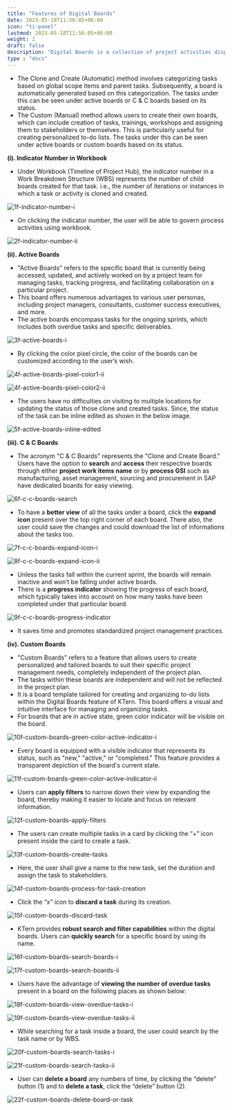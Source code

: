 ```yaml
---
title: "Features of Digital Boards"
date: 2023-05-18T11:56:05+06:00
icon: "ti-panel"
lastmod: 2023-05-18T11:56:05+06:00
weight: 2
draft: false
description: "Digital Boards is a collection of project activities displayed in the form of cards, which helps to comment and update activities more easily"
type : "docs"
---
```


<ul>
<li>
The Clone and Create (Automatic) method involves categorizing tasks based on global scope items and parent tasks. Subsequently, a board is automatically generated based on this categorization. The tasks under this can be seen under active boards or C & C boards based on its status.
</li>
<li>
The Custom (Manual) method allows users to create their own boards, which can include creation of tasks, trainings, workshops and assigning them to stakeholders or themselves. This is particularly useful for creating personalized to-do lists. The tasks under this can be seen under active boards or custom boards based on its status.
</li>
</ul>

**(i). Indicator Number in Workbook**

<ul>
<li>
Under Workbook (Timeline of Project Hub), the indicator number in a Work Breakdown Structure (WBS) represents the number of child boards created for that task. i.e., the number of iterations or instances in which a task or activity is cloned and created.
</li>
</ul>

![1f-indicator-number-i](https://storage.googleapis.com/ktern-public-files/product-documentation/Boards/1f-indicator-number-i.jpg)

<ul>
<li>
On clicking the indicator number, the user will be able to govern process activities using workbook.
</li>
</ul>

![2f-indicator-number-ii](https://storage.googleapis.com/ktern-public-files/product-documentation/Boards/2f-indicator-number-ii.jpg)

**(ii). Active Boards**

<ul>
<li>
"Active Boards" refers to the specific board that is currently being accessed, updated, and actively worked on by a project team for managing tasks, tracking progress, and facilitating collaboration on a particular project.
</li>
<li>
This board offers numerous advantages to various user personas, including project managers, consultants, customer success executives, and more.
</li>
<li>
The active boards encompass tasks for the ongoing sprints, which includes both overdue tasks and specific deliverables.
</li>
</ul>

![3f-active-boards-i](https://storage.googleapis.com/ktern-public-files/product-documentation/Boards/3f-active-boards-i.jpg)

<ul>
<li>
By clicking the color pixel circle, the color of the boards can be customized according to the user’s wish.
</li>
</ul>

![4f-active-boards-pixel-color1-ii](https://storage.googleapis.com/ktern-public-files/product-documentation/Boards/4f-active-boards-pixel-color1-ii.jpg)

![4f-active-boards-pixel-color2-ii](https://storage.googleapis.com/ktern-public-files/product-documentation/Boards/4f-active-boards-pixel-color2-ii.jpg)

<ul>
<li>
The users have no difficulties on visiting to multiple locations for updating the status of those clone and created tasks. Since, the status of the task can be inline edited as shown in the below image.
</li>
</ul>

![5f-active-boards-inline-edited](https://storage.googleapis.com/ktern-public-files/product-documentation/Boards/5f-active-boards-inline-edited.jpg)

**(iii). C & C Boards**

<ul>
<li>
The acronym "C & C Boards" represents the "Clone and Create Board." Users have the option to <b>search</b> and <b>access</b> their respective boards through either <b>project work items name</b> or by <b>process GSI</b> such as manufacturing, asset management, sourcing and procurement in SAP have dedicated boards for easy viewing.
</li>
</ul>

![6f-c-c-boards-search](https://storage.googleapis.com/ktern-public-files/product-documentation/Boards/6f-c-c-boards-search.jpg)

<ul>
<li>
To have a <b>better view</b> of all the tasks under a board, click the <b>expand icon</b> present over the top right corner of each board. There also, the user could save the changes and could download the list of informations about the tasks too. 
</li>
</ul>

![7f-c-c-boards-expand-icon-i](https://storage.googleapis.com/ktern-public-files/product-documentation/Boards/7f-c-c-boards-expand-icon-i.jpg)

![8f-c-c-boards-expand-icon-ii](https://storage.googleapis.com/ktern-public-files/product-documentation/Boards/8f-c-c-boards-expand-icon-ii.jpg)

<ul>
<li>
Unless the tasks fall within the current sprint, the boards will remain inactive and won’t be falling under active boards. 
</li>
<li>
There is a <b>progress indicator</b> showing the progress of each board, which typically takes into account on how many tasks have been completed under that particular board.
</li>
</ul>

![9f-c-c-boards-progress-indicator](https://storage.googleapis.com/ktern-public-files/product-documentation/Boards/9f-c-c-boards-progress-indicator.jpg)

<ul>
<li>
It saves time and promotes standardized project management practices.
</li>
</ul>

**(iv). Custom Boards**

<ul>
<li>
"Custom Boards" refers to a feature that allows users to create personalized and tailored boards to suit their specific project management needs, completely independent of the project plan. 
</li>
<li>
The tasks within these boards are independent and will not be reflected in the project plan.
</li>
<li>
It is a board template tailored for creating and organizing to-do lists within the Digital Boards feature of KTern. This board offers a visual and intuitive interface for managing and organizing tasks.
</li>
<li>
For boards that are in active state, green color indicator will be visible on the board.
</li> 
</ul>

![10f-custom-boards-green-color-active-indicator-i](https://storage.googleapis.com/ktern-public-files/product-documentation/Boards/10f-custom-boards-green-color-active-indicator-i.jpg)

<ul>
<li>
Every board is equipped with a visible indicator that represents its status, such as "new," "active," or "completed." This feature provides a transparent depiction of the board's current state.
</li>
</ul>

![11f-custom-boards-green-color-active-indicator-ii](https://storage.googleapis.com/ktern-public-files/product-documentation/Boards/11f-custom-boards-green-color-active-indicator-ii.jpg)

<ul>
<li>
Users can <b>apply filters</b> to narrow down their view by expanding the board, thereby making it easier to locate and focus on relevant information.
</li>
</ul>

![12f-custom-boards-apply-filters](https://storage.googleapis.com/ktern-public-files/product-documentation/Boards/12f-custom-boards-apply-filters.jpg)

<ul>
<li>
The users can create multiple tasks in a card by clicking the “+” icon present inside the card to create a task.
</li>
</ul>

![13f-custom-boards-create-tasks](https://storage.googleapis.com/ktern-public-files/product-documentation/Boards/13f-custom-boards-create-tasks.jpg)

<ul>
<li>
Here, the user shall give a name to the new task, set the duration and assign the task to stakeholders. 
</li>
</ul>

![14f-custom-boards-process-for-task-creation](https://storage.googleapis.com/ktern-public-files/product-documentation/Boards/14f-custom-boards-process-for-task-creation.jpg)

<ul>
<li>
Click the “x” icon to <b>discard a task</b> during its creation.
</li>
</ul>

![15f-custom-boards-discard-task](https://storage.googleapis.com/ktern-public-files/product-documentation/Boards/15f-custom-boards-discard-task.jpg)

<ul>
<li>
KTern provides <b>robust search and filter capabilities</b> within the digital boards. Users can <b>quickly search</b> for a specific board by using its name.
</li>
</ul>

![16f-custom-boards-search-boards-i](https://storage.googleapis.com/ktern-public-files/product-documentation/Boards/16f-custom-boards-search-boards-i.jpg)

![17f-custom-boards-search-boards-ii](https://storage.googleapis.com/ktern-public-files/product-documentation/Boards/17f-custom-boards-search-boards-ii.jpg)

<ul>
<li>
Users have the advantage of <b>viewing the number of overdue tasks</b> present in a board on the following places as shown below: 
</li>
</ul>

![18f-custom-boards-view-overdue-tasks-i](https://storage.googleapis.com/ktern-public-files/product-documentation/Boards/18f-custom-boards-view-overdue-tasks-i.jpg)

![19f-custom-boards-view-overdue-tasks-ii](https://storage.googleapis.com/ktern-public-files/product-documentation/Boards/19f-custom-boards-view-overdue-tasks-ii.jpg)

<ul>
<li>
While searching for a task inside a board, the user could search by the task name or by WBS.
</li>
</ul>

![20f-custom-boards-search-tasks-i](https://storage.googleapis.com/ktern-public-files/product-documentation/Boards/20f-custom-boards-search-tasks-i.jpg)

![21f-custom-boards-search-tasks-ii](https://storage.googleapis.com/ktern-public-files/product-documentation/Boards/21f-custom-boards-search-tasks-ii.jpg)

<ul>
<li>
User can <b>delete a board</b> any numbers of time, by clicking the “delete” button (1) and to <b>delete a task</b>, click the “delete” button (2).
</li>
</ul>

![22f-custom-boards-delete-board-or-task](https://storage.googleapis.com/ktern-public-files/product-documentation/Boards/22f-custom-boards-delete-board-or-task.jpg)
